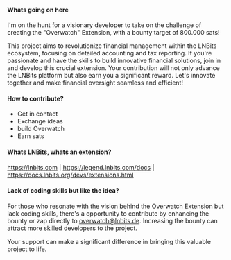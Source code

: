 #### Whats going on here
I´m on the hunt for a visionary developer to take on the challenge of creating the "Overwatch" Extension, with a bounty target of 800.000 sats!

This project aims to revolutionize financial management within the LNBits ecosystem, focusing on detailed accounting and tax reporting. If you're passionate and have the skills to build innovative financial solutions, 
join in and develop this crucial extension. Your contribution will not only advance the LNBits platform but also earn you a significant reward. Let's innovate together and make financial oversight seamless and efficient!


#### How to contribute?
+ Get in contact
+ Exchange ideas
+ build Overwatch
+ Earn sats


#### Whats LNBits, whats an extension?
https://lnbits.com | 
https://legend.lnbits.com/docs |
https://docs.lnbits.org/devs/extensions.html


#### Lack of coding skills but like the idea?
For those who resonate with the vision behind the Overwatch Extension but lack coding skills, there's a opportunity to contribute by enhancing the bounty or zap directly to overwatch@lnbits.de. 
Increasing the bounty can attract more skilled developers to the project. 

Your support can make a significant difference in bringing this valuable project to life.
